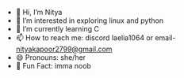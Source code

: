 - 👋 Hi, I’m Nitya
- 👀 I’m interested in exploring linux and python
- 🌱 I’m currently learning C
- 📫 How to reach me: discord laelia1064 or email- nityakapoor2799@gmail.com
- 😄 Pronouns: she/her
- 🐧 Fun Fact: imma noob 
